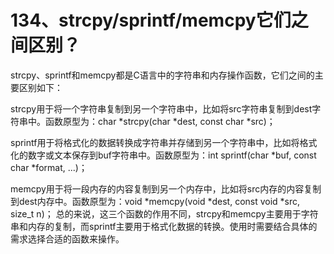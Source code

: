 # 134、strcpy/sprintf/memcpy它们之间区别？

strcpy、sprintf和memcpy都是C语言中的字符串和内存操作函数，它们之间的主要区别如下：


strcpy用于将一个字符串复制到另一个字符串中，比如将src字符串复制到dest字符串中。函数原型为：char *strcpy(char *dest, const char *src)；

sprintf用于将格式化的数据转换成字符串并存储到另一个字符串中，比如将格式化的数字或文本保存到buf字符串中。函数原型为：int sprintf(char *buf, const char *format, ...)；

memcpy用于将一段内存的内容复制到另一个内存中，比如将src内存的内容复制到dest内存中。函数原型为：void *memcpy(void *dest, const void *src, size_t n)；
总的来说，这三个函数的作用不同，strcpy和memcpy主要用于字符串和内存的复制，而sprintf主要用于格式化数据的转换。使用时需要结合具体的需求选择合适的函数来操作。

